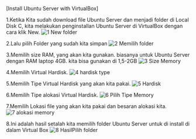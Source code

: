 [Install Ubuntu Server with VirtualBox]

1.Ketika Kita sudah download file Ubuntu Server dan menjadi folder di Local Disk C, kita melakukan penginstallan Ubuntu Server di VirtualBox dengan cara klik New. 
![1 New folder](https://user-images.githubusercontent.com/62433171/148352815-ff738455-4650-4e0a-bc9d-e6f1b3c29874.PNG)

2.Lalu pilih Folder yang sudah kita simpan
![2 Memilih folder](https://user-images.githubusercontent.com/62433171/148353390-c62bcfca-5f28-47e5-b5cb-3eb66fc69488.PNG)

3.Memilih size RAM, yang akan kita gunakan. biasanya untuk Ubuntu Server dengan RAM laptop 4GB. kita bisa gunakan di 1,5-2GB
![3 Size Memory](https://user-images.githubusercontent.com/62433171/148353622-857b35e8-aa08-4ea7-9f4f-25f64c8da659.PNG)

4.Memilih Virtual Hardisk.
![4 hardisk type](https://user-images.githubusercontent.com/62433171/148353970-7ca7bc1f-838e-42cf-b9b8-f56f24da8139.PNG)

5.Memilih Tipe Virtual Hardisk yang akan kita pakai.
![5 Hardisk](https://user-images.githubusercontent.com/62433171/148354048-f284115e-f73a-44e6-9e85-01fdda98a76a.PNG)

6.Memilih Tipe alokasi Virtual Hardisk.
![6 Pilih Tipe Memory](https://user-images.githubusercontent.com/62433171/148354283-7735ee83-9315-4f19-8b62-96ab5ce4fd28.PNG)

7.Memilih Lokasi file yang akan kita pakai dan besaran alokasi kita.
![7 alokasi memory](https://user-images.githubusercontent.com/62433171/148354437-8f364bb4-438c-4467-927c-73cb756829b8.PNG)

8.Ini adalah hasil setalah kita memilih folder Ubuntu Server untuk di install di dalam Virtual Box
![8 HasilPilih folder](https://user-images.githubusercontent.com/62433171/148354456-b055d11d-4135-43fa-bf80-87606c39015f.PNG)

